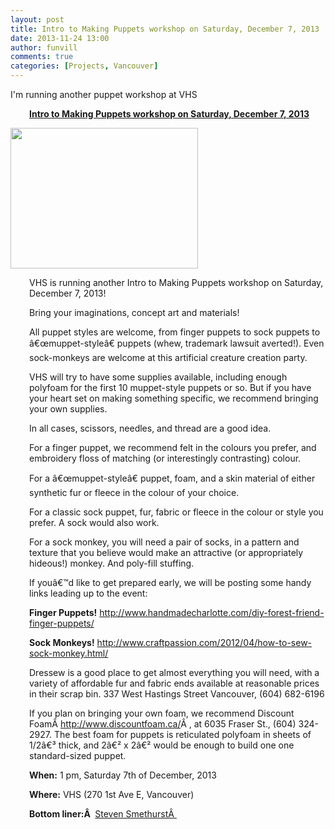 ```yaml
---
layout: post
title: Intro to Making Puppets workshop on Saturday, December 7, 2013
date: 2013-11-24 13:00
author: funvill
comments: true
categories: [Projects, Vancouver]
---
```

I'm running another puppet workshop at VHS
<p style="padding-left: 30px;"><strong><a href="http://vancouver.hackspace.ca/wp/2013/11/22/intro-to-making-puppets-workshop-on-saturday-december-7-2013/">Intro to Making Puppets workshop on Saturday, December 7, 2013</a></strong></p>
<img class="alignright" alt="" src="http://vancouver.hackspace.ca/wp/wp-content/uploads/2013/11/puppets071-300x225.jpg" width="300" height="225" />
<p style="padding-left: 30px;">VHS is running another Intro to Making Puppets workshop on Saturday, December 7, 2013!</p>
<p style="padding-left: 30px;">Bring your imaginations, concept art and materials!</p>
<p style="padding-left: 30px;">All puppet styles are welcome, from finger puppets to sock puppets to â€œmuppet-styleâ€ puppets (whew, trademark lawsuit averted!). Even sock-monkeys are welcome at this artificial creature creation party.</p>
<p style="padding-left: 30px;">VHS will try to have some supplies available, including enough polyfoam for the first 10 muppet-style puppets or so. But if you have your heart set on making something specific, we recommend bringing your own supplies.</p>
<p style="padding-left: 30px;">In all cases, scissors, needles, and thread are a good idea.</p>
<p style="padding-left: 30px;">For a finger puppet, we recommend felt in the colours you prefer, and embroidery floss of matching (or interestingly contrasting) colour.</p>
<p style="padding-left: 30px;">For a â€œmuppet-styleâ€ puppet, foam, and a skin material of either synthetic fur or fleece in the colour of your choice.</p>
<p style="padding-left: 30px;">For a classic sock puppet, fur, fabric or fleece in the colour or style you prefer. A sock would also work.</p>
<p style="padding-left: 30px;">For a sock monkey, you will need a pair of socks, in a pattern and texture that you believe would make an attractive (or appropriately hideous!) monkey. And poly-fill stuffing.</p>
<p style="padding-left: 30px;">If youâ€™d like to get prepared early, we will be posting some handy links leading up to the event:</p>
<p style="padding-left: 30px;"><strong>Finger Puppets!</strong>
<a href="http://www.handmadecharlotte.com/diy-forest-friend-finger-puppets/">http://www.handmadecharlotte.com/diy-forest-friend-finger-puppets/</a></p>
<p style="padding-left: 30px;"><strong>Sock Monkeys!</strong>
<a href="http://www.craftpassion.com/2012/04/how-to-sew-sock-monkey.html">http://www.craftpassion.com/2012/04/how-to-sew-sock-monkey.html/</a></p>
<p style="padding-left: 30px;">Dressew is a good place to get almost everything you will need, with a variety of affordable fur and fabric ends available at reasonable prices in their scrap bin. 337 West Hastings Street Vancouver, (604) 682-6196</p>
<p style="padding-left: 30px;">If you plan on bringing your own foam, we recommend Discount FoamÂ <a href="http://www.discountfoam.ca/">http://www.discountfoam.ca/</a>Â , at 6035 Fraser St., (604) 324-2927. The best foam for puppets is reticulated polyfoam in sheets of 1/2â€³ thick, and 2â€² x 2â€² would be enough to build one one standard-sized puppet.</p>
<p style="padding-left: 30px;"><strong>When:</strong>
1 pm, Saturday 7th of December, 2013</p>
<p style="padding-left: 30px;"><strong>Where:</strong>
VHS (270 1st Ave E, Vancouver)</p>
<p style="padding-left: 30px;"><strong>Bottom liner:Â </strong>
<a href="http://www.abluestar.com/">Steven SmethurstÂ </a></p>
